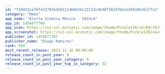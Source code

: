 ```yaml
---
id: "f3dd23ce76f432782b4501114bbb2bc22133cde48f28147bbe2d5610b3b1ffa1"
category: "News"
app_name: "Alerta Sísmica México - SASSLA"
app_id: 1454877768
app_icon: https://is1-ssl.mzstatic.com/image/thumb/Purple126/v4/69/2d/93/692d93b4-41b8-4b69-740e-517b96cb3852/AppIcon-0-0-1x_U007epad-0-sRGB-85-220.jpeg/1024x1024bb.png
app_screenshot: https://is1-ssl.mzstatic.com/image/thumb/Purple126/v4/e0/da/1f/e0da1f20-7859-4ed5-f2e3-dc019c01e7bf/0ff8b737-8231-4a99-b7d4-3b0378453f3f_IMG_26F62DA5AA1B-1.jpeg/1284x2778bb.png
publisher_id: 1454877767
publisher_name: "Diego Ramirez"
rank: 594
most_recent_release: 2023-11-16 00:00:00
release_count_in_past_year: 6
release_count_in_past_year_category: 9
release_count_in_past_year_top_in_category: 32
---
```


